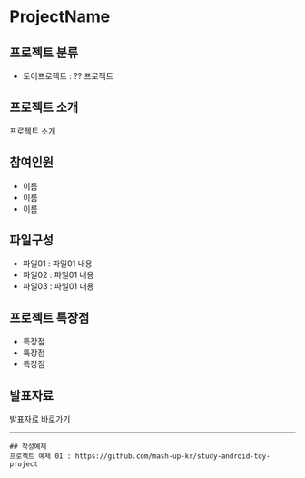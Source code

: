 # ProjectName

## 프로젝트 분류
- 토이프로젝트 : ?? 프로젝트

## 프로젝트 소개
프로젝트 소개

## 참여인원
- 이름
- 이름
- 이름

## 파일구성
- 파일01 : 파일01 내용
- 파일02 : 파일01 내용
- 파일03 : 파일01 내용

## 프로젝트 특장점
- 특장점
- 특장점
- 특장점

## 발표자료
[발표자료 바로가기](https://slides.com/teamblender/tecademi-project-example)

---

```text
## 작성예제
프로젝트 예제 01 : https://github.com/mash-up-kr/study-android-toy-project
```
